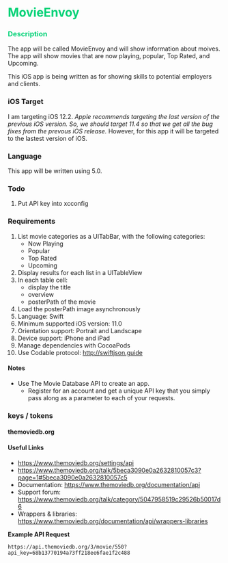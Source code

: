 # <span style="color:#00D277"> MovieEnvoy </span>  

### <span style="color:#00D277">Description</span>  
The app will be called MovieEnvoy and will show information about moives.  The app will show movies that are now playing, popular, Top Rated, and Upcoming.

This iOS app is being written as for showing skills to potential employers and clients.    

### iOS Target  
I am targeting iOS 12.2.  *Apple recommends targeting the last version of the previous iOS version.  So, we should target 11.4 so that we get all the bug fixes from the prevous iOS release.* However, for this app it will be targeted to the lastest version of iOS.

### Language  
This app will be written using 5.0.  

### Todo
1.  Put API key into xcconfig

### Requirements
1.  List movie categories as a UITabBar, with the following categories:
    * Now Playing
    * Popular
    * Top Rated
    * Upcoming
1.  Display results for each list in a UITableView
1.  In each table cell:
	*  display the title
	*  overview
	*  posterPath of the movie
1.  Load the posterPath image asynchronously
1.  Language: Swift
1.  Minimum supported iOS version: 11.0
1.  Orientation support: Portrait and Landscape
1.  Device support: iPhone and iPad
1.  Manage dependencies with CocoaPods
1.  Use Codable protocol: http://swiftjson.guide

#### Notes
-  Use The Movie Database API to create an app. 
	- Register for an account and get a unique API key that you simply pass along as a parameter to each of your requests. 

### keys / tokens

#### themoviedb.org

#### Useful Links

*  https://www.themoviedb.org/settings/api
*  https://www.themoviedb.org/talk/5beca3090e0a2632810057c3?page=1#5beca3090e0a2632810057c5
*  Documentation: https://www.themoviedb.org/documentation/api
*  Support forum: https://www.themoviedb.org/talk/category/5047958519c29526b50017d6
* Wrappers & libraries: https://www.themoviedb.org/documentation/api/wrappers-libraries

**Example API Request**

```https://api.themoviedb.org/3/movie/550?api_key=68b13770194a73ff218ee6fae1f2c488```  

